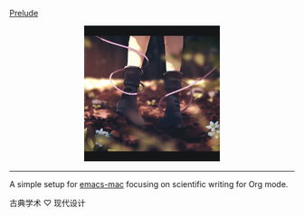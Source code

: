 <u>Prelude</u>

<center>
	<img src="./img/IMG_6051.JPG" width="240">
</center>

---

A simple setup for [emacs-mac](https://bitbucket.org/mituharu/emacs-mac/src/work/) focusing on scientific writing for Org mode.

古典学术 ♡ 现代设计